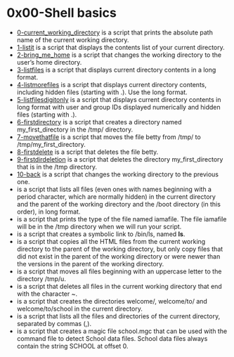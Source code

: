 # 0x00-Shell basics
- [0-current_working_directory](https://github.com/gloryodeyemi/alx-system_engineering-devops/blob/master/0x00-shell_basics/0-current_working_directory) is a script that prints the absolute path name of the current working directory.  
- [1-listit](https://github.com/gloryodeyemi/alx-system_engineering-devops/blob/master/0x00-shell_basics/1-listit) is a script that displays the contents list of your current directory.
- [2-bring_me_home](https://github.com/gloryodeyemi/alx-system_engineering-devops/blob/master/0x00-shell_basics/2-bring_me_home) is a script that changes the working directory to the user’s home directory.
- [3-listfiles](https://github.com/gloryodeyemi/alx-system_engineering-devops/blob/master/0x00-shell_basics/3-listfiles) is a script that displays current directory contents in a long format.
- [4-listmorefiles](https://github.com/gloryodeyemi/alx-system_engineering-devops/blob/master/0x00-shell_basics/4-listmorefiles) is a script that displays current directory contents, including hidden files (starting with .). Use the long format.
- [5-listfilesdigitonly](https://github.com/gloryodeyemi/alx-system_engineering-devops/blob/master/0x00-shell_basics/5-listfilesdigitonly) is a script that displays current directory contents in long format with user and group IDs displayed numerically and hidden files (starting with .).
- [6-firstdirectory](https://github.com/gloryodeyemi/alx-system_engineering-devops/blob/master/0x00-shell_basics/6-firstdirectory) is a script that creates a directory named my_first_directory in the /tmp/ directory.
- [7-movethatfile](https://github.com/gloryodeyemi/alx-system_engineering-devops/blob/master/0x00-shell_basics/7-movethatfile) is a script that moves the file betty from /tmp/ to /tmp/my_first_directory.
- [8-firstdelete](https://github.com/gloryodeyemi/alx-system_engineering-devops/blob/master/0x00-shell_basics/8-firstdelete) is a script that deletes the file betty.
- [9-firstdirdeletion](https://github.com/gloryodeyemi/alx-system_engineering-devops/blob/master/0x00-shell_basics/9-firstdirdeletion) is a script that deletes the directory my_first_directory that is in the /tmp directory.
- [10-back](https://github.com/gloryodeyemi/alx-system_engineering-devops/blob/master/0x00-shell_basics/10-back) is a script that changes the working directory to the previous one.
- []() is a script that lists all files (even ones with names beginning with a period character, which are normally hidden) in the current directory and the parent of the working directory and the /boot directory (in this order), in long format.
- []() is a script that prints the type of the file named iamafile. The file iamafile will be in the /tmp directory when we will run your script.
- []() is a script that creates a symbolic link to /bin/ls, named __ls__.
- []() is a script that copies all the HTML files from the current working directory to the parent of the working directory, but only copy files that did not exist in the parent of the working directory or were newer than the versions in the parent of the working directory.
- []() is a script that moves all files beginning with an uppercase letter to the directory /tmp/u.
- []() is a script that deletes all files in the current working directory that end with the character ~.
- []() is a script that creates the directories welcome/, welcome/to/ and welcome/to/school in the current directory.
- []() is a script that lists all the files and directories of the current directory, separated by commas (,).
- []() is a script that creates a magic file school.mgc that can be used with the command file to detect School data files. School data files always contain the string SCHOOL at offset 0.
